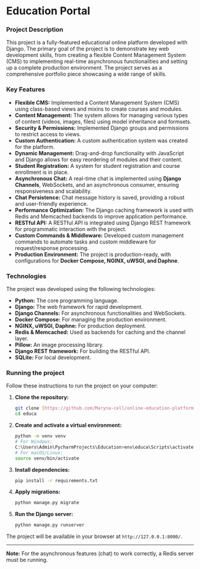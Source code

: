 # Education Portal

### Project Description
This project is a fully-featured educational online platform developed with Django. The primary goal of the project is to demonstrate key web development skills, from creating a flexible Content Management System (CMS) to implementing real-time asynchronous functionalities and setting up a complete production environment. The project serves as a comprehensive portfolio piece showcasing a wide range of skills.

### Key Features
* **Flexible CMS:** Implemented a Content Management System (CMS) using class-based views and mixins to create courses and modules.
* **Content Management:** The system allows for managing various types of content (videos, images, files) using model inheritance and formsets.
* **Security & Permissions:** Implemented Django groups and permissions to restrict access to views.
* **Custom Authentication:** A custom authentication system was created for the platform.
* **Dynamic Management:** Drag-and-drop functionality with JavaScript and Django allows for easy reordering of modules and their content.
* **Student Registration:** A system for student registration and course enrollment is in place.
* **Asynchronous Chat:** A real-time chat is implemented using **Django Channels**, WebSockets, and an asynchronous consumer, ensuring responsiveness and scalability.
* **Chat Persistence:** Chat message history is saved, providing a robust and user-friendly experience.
* **Performance Optimization:** The Django caching framework is used with Redis and Memcached backends to improve application performance.
* **RESTful API:** A RESTful API is integrated using Django REST framework for programmatic interaction with the project.
* **Custom Commands & Middleware:** Developed custom management commands to automate tasks and custom middleware for request/response processing.
* **Production Environment:** The project is production-ready, with configurations for **Docker Compose, NGINX, uWSGI, and Daphne**.

### Technologies
The project was developed using the following technologies:
* **Python:** The core programming language.
* **Django:** The web framework for rapid development.
* **Django Channels:** For asynchronous functionalities and WebSockets.
* **Docker Compose:** For managing the production environment.
* **NGINX, uWSGI, Daphne:** For production deployment.
* **Redis & Memcached:** Used as backends for caching and the channel layer.
* **Pillow:** An image processing library.
* **Django REST framework:** For building the RESTful API.
* **SQLite:** For local development.

### Running the project
Follow these instructions to run the project on your computer:

1.  **Clone the repository:**
    ```bash
    git clone [https://github.com/Maryna-cell/online-education-platform.git](https://github.com/Maryna-cell/online-education-platform.git)
    cd educa
    ```
2.  **Create and activate a virtual environment:**
    ```bash
    python -m venv venv
    # For Windows:
    C:\Users\Admin\PycharmProjects\Education>env\educa\Scripts\activate
    # For macOS/Linux:
    source venv/bin/activate
    ```
3.  **Install dependencies:**
    ```bash
    pip install -r requirements.txt
    ```
4.  **Apply migrations:**
    ```bash
    python manage.py migrate
    ```
5.  **Run the Django server:**
    ```bash
    python manage.py runserver
    ```
The project will be available in your browser at `http://127.0.0.1:8000/`.

---
**Note:** For the asynchronous features (chat) to work correctly, a Redis server must be running.
